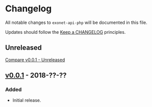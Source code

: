 # Changelog

All notable changes to `exonet-api-php` will be documented in this file.

Updates should follow the [Keep a CHANGELOG](http://keepachangelog.com/) principles.

## Unreleased
[Compare v0.0.1 - Unreleased](https://github.com/exonet/exonet-api-php/compare/v0.0.1...develop)

## [v0.0.1](https://github.com/exonet/exonet-api-php/releases/tag/v0.0.1) - 2018-??-??
### Added
- Initial release.
